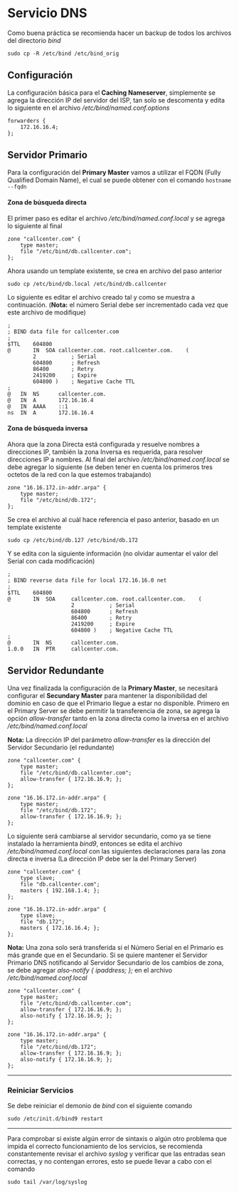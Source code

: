# Servicio DNS
Como buena práctica se recomienda hacer un backup de todos los archivos del directorio *bind*

`sudo cp -R /etc/bind /etc/bind_orig`

## Configuración

La configuración básica para el **Caching Nameserver**, simplemente se agrega la dirección IP del servidor del ISP, tan solo se descomenta y edita lo siguiente en el archivo */etc/bind/named.conf.options*

	forwarders {
		172.16.16.4;
	};

## Servidor Primario

Para la configuración del **Primary Master** vamos a utilizar el FQDN (Fully Qualified Domain Name), el cual se puede obtener con el comando `hostname --fqdn`

#### Zona de búsqueda directa
El primer paso es editar el archivo */etc/bind/named.conf.local* y se agrega lo siguiente al final
	
	zone "callcenter.com" {
		type master;
		file "/etc/bind/db.callcenter.com";
	};

Ahora usando un template existente, se crea en archivo del paso anterior

`sudo cp /etc/bind/db.local /etc/bind/db.callcenter`

Lo siguiente es editar el archivo creado tal y como se muestra a continuación. (**Nota:** el número Serial debe ser incrementado cada vez que este archivo de modifique)

	;
	; BIND data file for callcenter.com
	;
	$TTL	604800
	@		IN	SOA	callcenter.com.	root.callcenter.com.	(
			2         	; Serial
			604800		; Refresh
			86400		; Retry
			2419200		; Expire
			604800 )	; Negative Cache TTL
	;
	@	IN	NS      callcenter.com.
	@	IN	A       172.16.16.4
	@	IN	AAAA    ::1
	ns	IN	A       172.16.16.4

#### Zona de búsqueda inversa
Ahora que la zona Directa está configurada y resuelve nombres a direcciones IP, también la zona Inversa es requerida, para resolver direcciones IP a nombres.
Al final del archivo */etc/bind/named.conf.local* se debe agregar lo siguiente (se deben tener en cuenta los primeros tres octetos de la red con la que estemos trabajando)
	
	zone "16.16.172.in-addr.arpa" {
		type master;
		file "/etc/bind/db.172";
	};

Se crea el archivo al cuál hace referencia el paso anterior, basado en un template existente

`sudo cp /etc/bind/db.127 /etc/bind/db.172`

Y se edita con la siguiente información (no olvidar aumentar el valor del Serial con cada modificación)

	;
	; BIND reverse data file for local 172.16.16.0 net
	;
	$TTL	604800
	@		IN	SOA		callcenter.com.	root.callcenter.com.	(
						2			; Serial
						604800		; Refresh
						86400		; Retry
						2419200		; Expire
						604800 )	; Negative Cache TTL
	;
	@		IN	NS		callcenter.com.
	1.0.0	IN	PTR		callcenter.com.

## Servidor Redundante

Una vez finalizada la configuración de la **Primary Master**, se necesitará configurar el **Secundary Master** para mantener la disponibilidad del dominio en caso de que el Primario llegue a estar no disponible.
Primero en el Primary Server se debe permitir la transferencia de zona, se agrega la opción *allow-transfer* tanto en la zona directa como la inversa en el archivo */etc/bind/named.conf.local*

**Nota:** La dirección IP del parámetro *allow-transfer* es la dirección del Servidor Secundario (el redundante)

	zone "callcenter.com" {
		type master;
		file "/etc/bind/db.callcenter.com";
		allow-transfer { 172.16.16.9; };
	};

	zone "16.16.172.in-addr.arpa" {
		type master;
		file "/etc/bind/db.172";
		allow-transfer { 172.16.16.9; };
	};


Lo siguiente será cambiarse al servidor secundario, como ya se tiene instalado la herramienta *bind9*, entonces se edita el archivo */etc/bind/named.conf.local* con las siguientes declaraciones para las zona directa e inversa (La dirección IP debe ser la del Primary Server)

	zone "callcenter.com" {
		type slave;
		file "db.callcenter.com";
		masters { 192.168.1.4; };
	};

	zone "16.16.172.in-addr.arpa" {
		type slave;
		file "db.172";
		masters { 172.16.16.4; };
	};

**Nota:** Una zona solo será transferida si el Número Serial en el Primario es más grande que en el Secundario. Si se quiere mantener el Servidor Primario DNS notificando al Servidor Secundario de los cambios de zona, se debe agregar *also-notify { ipaddress; };* en el archivo */etc/bind/named.conf.local*

	zone "callcenter.com" {
		type master;
		file "/etc/bind/db.callcenter.com";
		allow-transfer { 172.16.16.9; };
		also-notify { 172.16.16.9; }; 
	};
	
	zone "16.16.172.in-addr.arpa" {
		type master;
		file "/etc/bind/db.172";
		allow-transfer { 172.16.16.9; };
		also-notify { 172.16.16.9; }; 
	};

***

### Reiniciar Servicios
Se debe reiniciar el demonio de *bind* con el siguiente comando

`sudo /etc/init.d/bind9 restart`

***

Para comprobar si existe algún error de sintaxis o algún otro problema que impida el correcto funcionamiento de los servicios, se recomienda constantemente revisar el archivo *syslog* y verificar que las entradas sean correctas, y no contengan errores, esto se puede llevar a cabo con el comando

`sudo tail /var/log/syslog`
